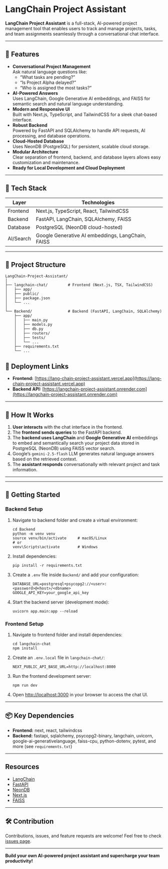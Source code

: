 # LangChain Project Assistant

**LangChain Project Assistant** is a full-stack, AI-powered project management tool that enables users to track and manage projects, tasks, and team assignments seamlessly through a conversational chat interface.

---

## 🚀 Features

- **Conversational Project Management**  
  Ask natural language questions like:
  - “What tasks are pending?”
  - “Is Project Alpha delayed?”
  - “Who is assigned the most tasks?”
- **AI-Powered Answers**  
  Uses LangChain, Google Generative AI embeddings, and FAISS for semantic search and natural language understanding.
- **Modern and Responsive UI**  
  Built with Next.js, TypeScript, and TailwindCSS for a sleek chat-based interface.
- **Robust Backend**  
  Powered by FastAPI and SQLAlchemy to handle API requests, AI processing, and database operations.
- **Cloud-Hosted Database**  
  Uses NeonDB (PostgreSQL) for persistent, scalable cloud storage.
- **Modular Architecture**  
  Clear separation of frontend, backend, and database layers allows easy customization and maintenance.
- **Ready for Local Development and Cloud Deployment**

---

## 🧰 Tech Stack

| Layer     | Technologies                                  |
|-----------|----------------------------------------------|
| Frontend  | Next.js, TypeScript, React, TailwindCSS     |
| Backend   | FastAPI, LangChain, SQLAlchemy, FAISS       |
| Database  | PostgreSQL (NeonDB cloud-hosted)             |
| AI/Search | Google Generative AI embeddings, LangChain, FAISS |

---

## 📁 Project Structure

```
LangChain-Project-Assistant/
│
├── langchain-chat/         # Frontend (Next.js, TSX, TailwindCSS)
│   ├── app/
│   ├── public/
│   ├── package.json
│   └── ...
│
└── Backend/                # Backend (FastAPI, LangChain, SQLAlchemy)
    ├── app/
    │   ├── main.py
    │   ├── models.py
    │   ├── db.py
    │   ├── routers/
    │   ├── tests/
    │   └── ...
    ├── requirements.txt
    └── ...
```
## 🔗 Deployment Links

- **Frontend:** [https://lang-chain-project-assistant.vercel.app](https://lang-chain-project-assistant.vercel.app)
- **Backend API:** [https://langchain-project-assistant.onrender.com](https://langchain-project-assistant.onrender.com)

---

## 🤖 How It Works

1. **User interacts** with the chat interface in the frontend.  
2. The **frontend sends queries** to the FastAPI backend.  
3. The **backend uses LangChain** and **Google Generative AI** embeddings to embed and semantically search your project data stored in PostgreSQL (NeonDB) using FAISS vector search.  
4. Google’s `gemini-2.5-flash` LLM generates natural language answers based on the retrieved context.  
5. The **assistant responds** conversationally with relevant project and task information.

---
---

## 🚀 Getting Started

### Backend Setup

1. Navigate to backend folder and create a virtual environment:

    ```
    cd Backend
    python -m venv venv
    source venv/bin/activate     # macOS/Linux
    # or
    venv\Scripts\activate        # Windows
    ```

2. Install dependencies:

    ```
    pip install -r requirements.txt
    ```

3. Create a `.env` file inside `Backend/` and add your configuration:

    ```
    DATABASE_URL=postgresql+psycopg2://<user>:<password>@<host>/<dbname>
    GOOGLE_API_KEY=your_google_api_key
    ```

4. Start the backend server (development mode):

    ```
    uvicorn app.main:app --reload
    ```

### Frontend Setup

1. Navigate to frontend folder and install dependencies:

    ```
    cd langchain-chat
    npm install
    ```

2. Create an `.env.local` file in `langchain-chat/`:

    ```
    NEXT_PUBLIC_API_BASE_URL=http://localhost:8000
    ```

3. Run the frontend development server:

    ```
    npm run dev
    ```

4. Open [http://localhost:3000](http://localhost:3000) in your browser to access the chat UI.

---



## 📦 Key Dependencies

- **Frontend:** next, react, tailwindcss  
- **Backend:** fastapi, sqlalchemy, psycopg2-binary, langchain, uvicorn, google-ai-generativelanguage, faiss-cpu, python-dotenv, pytest, and more (see `requirements.txt`)

---

## Resources

- [LangChain](https://github.com/langchain-ai/langchain)  
- [FastAPI](https://fastapi.tiangolo.com/)  
- [NeonDB](https://neon.tech/)  
- [Next.js](https://nextjs.org/)  
- [FAISS](https://github.com/facebookresearch/faiss)

---

## 🛠️ Contribution

Contributions, issues, and feature requests are welcome! Feel free to check [issues page](https://github.com/harsha-1807/LangChain-Project-Assistant/issues).

---

**Build your own AI-powered project assistant and supercharge your team productivity!**
